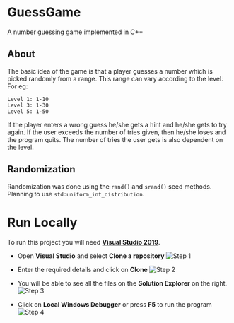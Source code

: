# GuessGame
A number guessing game implemented in C++

## About
The basic idea of the game is that a player guesses a number which is picked randomly from a range. This range can vary according to the level. For eg:
```
Level 1: 1-10
Level 3: 1-30
Level 5: 1-50
```

If the player enters a wrong guess he/she gets a hint and he/she gets to try again. If the user exceeds the number of tries given, then he/she loses and the program quits.
The number of tries the user gets is also dependent on the level.

## Randomization
Randomization was done using the `rand()` and `srand()` seed methods. Planning to use `std:uniform_int_distribution`.

# Run Locally
To run this project you will need [**Visual Studio 2019**](https://visualstudio.microsoft.com/vs/).

- Open **Visual Studio** and select **Clone a repository**
![Step 1](https://imgur.com/a/W5DabYB)

- Enter the required details and click on **Clone**
![Step 2](https://imgur.com/a/DBncqX5)

- You will be able to see all the files on the **Solution Explorer** on the right.
![Step 3](https://imgur.com/a/T2H2Cbr)

- Click on **Local Windows Debugger** or press **F5** to run the program
![Step 4](https://imgur.com/a/KKZLvjd)

